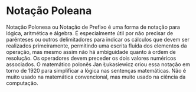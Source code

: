 # Notação Poleana
Notação Polonesa ou Notação de Prefixo é uma forma de notação para lógica, aritmética e álgebra. É especialmente útil por não precisar de parênteses ou outros delimitadores para indicar os cálculos que devem ser realizados primeiramente, permitindo uma escrita fluída dos elementos da operação, mas mesmo assim não há ambiguidade quanto à ordem de resolução. Os operadores devem preceder os dois valores numéricos associados. O matemático polonês Jan Łukasiewicz criou essa notação em torno de 1920 para simplificar a lógica nas sentenças matemáticas. Não é muito usado na matemática convencional, mas muito usado na ciência da computação.
